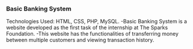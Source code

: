 ### Basic Banking System
Technologies Used: HTML, CSS, PHP, MySQL.
-Basic Banking System is a website developed as the first task of the internship at The Sparks Foundation.
-This website has the functionalities of transferring money between multiple customers and viewing transaction history.

